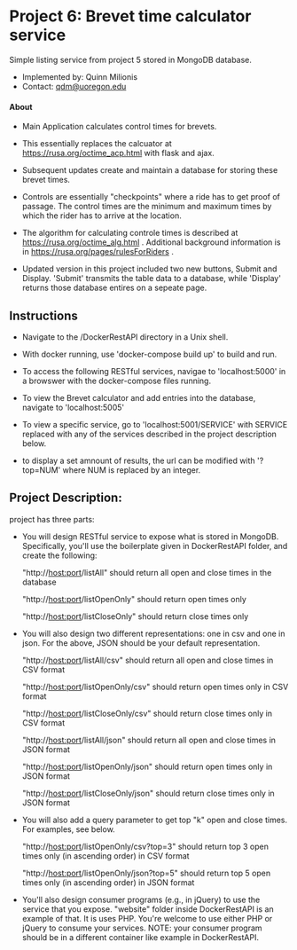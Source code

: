 # Project 6: Brevet time calculator service

Simple listing service from project 5 stored in MongoDB database.

- Implemented by: Quinn Milionis
- Contact: qdm@uoregon.edu


#### About
- Main Application calculates control times for brevets. 
- This essentially replaces the calcuator at https://rusa.org/octime_acp.html with flask and ajax. 
- Subsequent updates create and maintain a database for storing these brevet times.


- Controls are essentially "checkpoints" where a ride has to get proof of passage. The control times are the minimum and maximum times by which the rider has to arrive at the location. 
- The algorithm for calculating controle times is described at
https://rusa.org/octime_alg.html .  Additional background information
is in https://rusa.org/pages/rulesForRiders .
- Updated version in this project included two new buttons, Submit and Display. 'Submit' transmits the table data to a database, while 'Display' returns those database entires on a sepeate page.

## Instructions

- Navigate to the /DockerRestAPI directory in a Unix shell. 

- With docker running, use 'docker-compose build up' to build and run.

- To access the following RESTful services, navigae to 'localhost:5000' in a browswer with the docker-compose files running. 

- To view the Brevet calculator and add entries into the database, navigate to 'localhost:5005'

- To view a specific service, go to 'localhost:5001/SERVICE' with SERVICE replaced with any of the services described in the project description below.

- to display a set amnount of results, the url can be modified with '?top=NUM' where NUM is replaced by an integer. 

## Project Description:

 project has three parts: 

* You will design RESTful service to expose what is stored in MongoDB.
Specifically, you'll use the boilerplate given in DockerRestAPI folder, and
create the following:

   "http://<host:port>/listAll" should return all open and close times in the database
   
   "http://<host:port>/listOpenOnly" should return open times only
   
   "http://<host:port>/listCloseOnly" should return close times only

* You will also design two different representations: one in csv and one 
 in json. For the above, JSON should be your default representation. 

   "http://<host:port>/listAll/csv" should return all open and close times in CSV format
   
   "http://<host:port>/listOpenOnly/csv" should return open times only in CSV format
   
   "http://<host:port>/listCloseOnly/csv" should return close times only in CSV format

   "http://<host:port>/listAll/json" should return all open and close times in JSON format
   
   "http://<host:port>/listOpenOnly/json" should return open times only in JSON format
   
   "http://<host:port>/listCloseOnly/json" should return close times only in JSON format

* You will also add a query parameter to get top "k" open and close
times. For examples, see below.

   "http://<host:port>/listOpenOnly/csv?top=3" should return top 3 open times only (in ascending order) in CSV format 
   
   "http://<host:port>/listOpenOnly/json?top=5" should return top 5 open times only (in ascending order) in JSON format

* You'll also design consumer programs (e.g., in jQuery) to use the service
  that you expose. "website" folder inside DockerRestAPI is an example of that. It is
  uses PHP. You're welcome to use either PHP or jQuery to consume your
  services. NOTE: your consumer program should be in a different container like
  example in DockerRestAPI.

